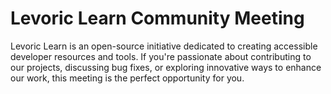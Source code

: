 # Levoric Learn Community Meeting
Levoric Learn is an open-source initiative dedicated to creating accessible developer resources and tools. If you're passionate about contributing to our projects, discussing bug fixes, or exploring innovative ways to enhance our work, this meeting is the perfect opportunity for you.
